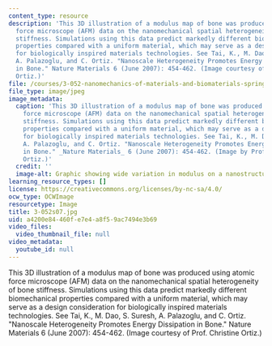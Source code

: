 ```yaml
---
content_type: resource
description: 'This 3D illustration of a modulus map of bone was produced using atomic
  force microscope (AFM) data on the nanomechanical spatial heterogeneity of bone
  stiffness. Simulations using this data predict markedly different biomechanical
  properties compared with a uniform material, which may serve as a design consideration
  for biologically inspired materials technologies. See Tai, K., M. Dao, S. Suresh,
  A. Palazoglu, and C. Ortiz. "Nanoscale Heterogeneity Promotes Energy Dissipation
  in Bone." Nature Materials 6 (June 2007): 454-462. (Image courtesy of Prof. Christine
  Ortiz.)'
file: /courses/3-052-nanomechanics-of-materials-and-biomaterials-spring-2007/a4200e84460fe7e4a8f59ac7494e3b69_3-052s07.jpg
file_type: image/jpeg
image_metadata:
  caption: 'This 3D illustration of a modulus map of bone was produced using atomic
    force microscope (AFM) data on the nanomechanical spatial heterogeneity of bone
    stiffness. Simulations using this data predict markedly different biomechanical
    properties compared with a uniform material, which may serve as a design consideration
    for biologically inspired materials technologies. See Tai, K., M. Dao, S. Suresh,
    A. Palazoglu, and C. Ortiz. "Nanoscale Heterogeneity Promotes Energy Dissipation
    in Bone." _Nature Materials_ 6 (June 2007): 454-462. (Image by Prof. Christine
    Ortiz.)'
  credit: ''
  image-alt: Graphic showing wide variation in modulus on a nanostructure level.
learning_resource_types: []
license: https://creativecommons.org/licenses/by-nc-sa/4.0/
ocw_type: OCWImage
resourcetype: Image
title: 3-052s07.jpg
uid: a4200e84-460f-e7e4-a8f5-9ac7494e3b69
video_files:
  video_thumbnail_file: null
video_metadata:
  youtube_id: null
---
```

This 3D illustration of a modulus map of bone was produced using atomic force microscope (AFM) data on the nanomechanical spatial heterogeneity of bone stiffness. Simulations using this data predict markedly different biomechanical properties compared with a uniform material, which may serve as a design consideration for biologically inspired materials technologies. See Tai, K., M. Dao, S. Suresh, A. Palazoglu, and C. Ortiz. "Nanoscale Heterogeneity Promotes Energy Dissipation in Bone." Nature Materials 6 (June 2007): 454-462. (Image courtesy of Prof. Christine Ortiz.)